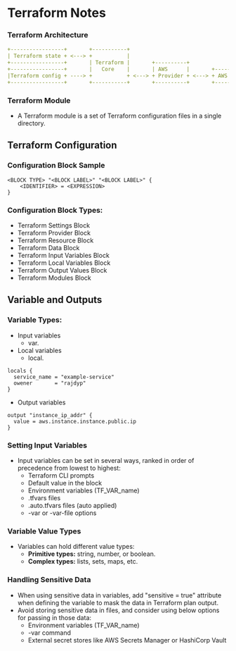 # Terraform Notes

### Terraform Architecture
```yaml
+-----------------+       +-----------+        
| Terraform state + <---> +           |       
+-----------------+       | Terraform |       +----------+
+-----------------+       |   Core    |       | AWS      |       +-----+
|Terraform config + ----> +           + <---> + Provider + <---> + AWS |       
+-----------------+       +-----------+       +----------+       +-----+
```

### Terraform Module
- A Terraform module is a set of Terraform configuration files in a single directory.

## Terraform Configuration 

### Configuration Block Sample

```hcl
<BLOCK TYPE> "<BLOCK LABEL>" "<BLOCK LABEL>" {
    <IDENTIFIER> = <EXPRESSION>
}
```

### Configuration Block Types:
- Terraform Settings Block
- Terraform Provider Block
- Terraform Resource Block
- Terraform Data Block
- Terraform Input Variables Block
- Terraform Local Variables Block
- Terraform Output Values Block
- Terraform Modules Block

## Variable and Outputs 

### Variable Types:
- Input variables
  - var.<name>
- Local variables
  - local.<name>

```hcl
locals {
  service_name = "example-service"
  owener       = "rajdyp"
}
```

- Output variables

```hcl
output "instance_ip_addr" {
  value = aws.instance.instance.public.ip
}
```

### Setting Input Variables
- Input variables can be set in several ways, ranked in order of precedence from lowest to highest:
  - Terraform CLI prompts
  - Default value in the block
  - Environment variables (TF_VAR_name)
  - .tfvars files
  - .auto.tfvars files (auto applied)
  - -var or -var-file options
 
### Variable Value Types
- Variables can hold different value types:
  - **Primitive types:** string, number, or boolean.
  - **Complex types:** lists, sets, maps, etc.

### Handling Sensitive Data
- When using sensitive data in variables, add "sensitive = true" attribute when defining the variable to mask the data in Terraform plan output.
- Avoid storing sensitive data in files, and consider using below options for passing in those data:
  - Environment variables (TF_VAR_name)
  - -var command
  - External secret stores like AWS Secrets Manager or HashiCorp Vault











